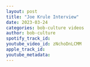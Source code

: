 ```yaml
---
layout: post
title: "Joe Krule Interview"
date: 2023-03-24
categories: bob-culture videos
author: bob-culture
spotify_track_id: 
youtube_video_id: zNchoDnLCMM
apple_track_id: 
youtube_metadata: 
---
```

